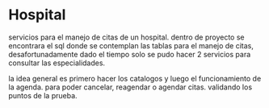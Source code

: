 # Hospital
servicios para el manejo de citas de un hospital.
dentro de proyecto se encontrara el sql donde se contemplan las tablas para el manejo de citas, desafortunadamente dado el tiempo solo se pudo hacer 2 servicios para consultar las especialidades.

la idea general es primero hacer los catalogos y luego el funcionamiento de la agenda. para poder cancelar, reagendar o agendar citas. validando los puntos de la prueba.
